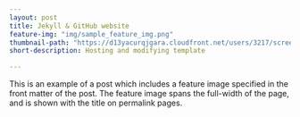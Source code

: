 ```yaml
---
layout: post
title: Jekyll & GitHub website
feature-img: "img/sample_feature_img.png"
thumbnail-path: "https://d13yacurqjgara.cloudfront.net/users/3217/screenshots/1686132/webflow_landingpage_1x.jpg"
short-description: Hosting and modifying template

---
```

This is an example of a post which includes a feature image specified in the front matter of the post. The feature image spans the full-width of the page, and is shown with the title on permalink pages.
